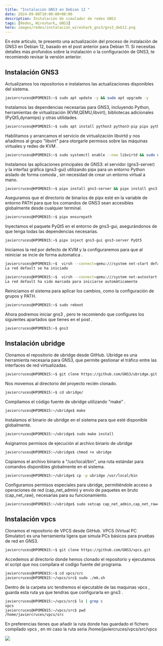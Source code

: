 ```yaml
---
title: "Instalación GNS3 en Debian 12 "
date: 2024-09-08T10:00:00+00:00
description: Instalación de simulador de redes GNS3
tags: [Redes, Wireshark, GNS3]
hero: images/redes/instalacion_wireshark_gns3/gns3_deb12.png
---
```

En este artículo, te presento una actualización del proceso de instalación de GNS3 en Debian 12, basado en el post anterior para Debian 11. Si necesitas detalles más profundos sobre la instalación o la configuración de GNS3, te recomiendo revisar la versión anterior.

## Instalación GNS3
Actualizamos los repositorios e instalamos las actualizaciones disponibles del sistema.

```bash
javiercruces@HPOMEN15:~$ sudo apt update -y && sudo apt upgrade -y 
```

Instalamos las dependencias necesarias para GNS3, incluyendo Python, herramientas de virtualización (KVM,QEMU,libvirt), bibliotecas adicionales (PyQt5,dynamips) y otras utilidades.

```bash
javiercruces@HPOMEN15:~$ sudo apt install python3 python3-pip pipx python3-pyqt5 python3-pyqt5.qtwebsockets python3-pyqt5.qtsvg qemu-kvm qemu-utils libvirt-clients libvirt-daemon-system virtinst dynamips software-properties-common ca-certificates curl gnupg2 bridge-utils virt-manager libvirt-daemon -y
```

Habilitamos y arrancamos el servicio de virtualización libvirtd y nos añadimos al grupo "libvirt" para otorgarle permisos sobre las máquinas virtuales y redes de KVM .

```bash
javiercruces@HPOMEN15:~$ sudo systemctl enable --now libvirtd && sudo usermod -aG libvirt $(whoami)
```

Instalamos las aplicaciones principales de GNS3: el servidor (gns3-server) y la interfaz gráfica (gns3-gui) utilizando pipx para un entorno Python aislado de forma comoda , sin necesidad de crear un entorno virtual a mano.

```bash
javiercruces@HPOMEN15:~$ pipx install gns3-server && pipx install gns3-gui
```

Aseguramos que el directorio de binarios de pipx esté en la variable de entorno PATH para que los comandos de GNS3 sean accesibles globalmente desde cualquier terminal.

```bash
javiercruces@HPOMEN15:~$ pipx ensurepath
```

Inyectamos el paquete PyQt5 en el entorno de gns3-gui, asegurándonos de que tenga todas las dependencias necesarias.

```bash
javiercruces@HPOMEN15:~$ pipx inject gns3-gui gns3-server PyQt5
```

Iniciamos la red por defecto de KVM y la configuraremos para que al reiniciar se incie de forma automatica .
```bash
javiercruces@HPOMEN15:~$  virsh --connect=qemu:///system net-start default
La red default se ha iniciado

javiercruces@HPOMEN15:~$  virsh --connect=qemu:///system net-autostart default
La red default ha sido marcada para iniciarse automáticamente
```

Reiniciamos el sistema para aplicar los cambios, como la configuración de grupos y PATH.

```bash
javiercruces@HPOMEN15:~$ sudo reboot 
```

Ahora podremos iniciar gns3 , pero te recomiendo que configures los siguientes apartados que tienes en el post .

```bash
javiercruces@HPOMEN15:~$ gns3
```

## Instalación ubridge 

Clonamos el repositorio de ubridge desde GitHub. Ubridge es una herramienta necesaria para GNS3, que permite gestionar el tráfico entre las interfaces de red virtualizadas.

```bash
javiercruces@HPOMEN15:~$ git clone https://github.com/GNS3/ubridge.git
```

Nos movemos al directorio del proyecto recién clonado.

```bash
javiercruces@HPOMEN15:~$ cd ubridge/
```

Compilamos el código fuente de ubridge utilizando "make" .

```bash
javiercruces@HPOMEN15:~/ubridge$ make 
```

Instalamos el binario de ubridge en el sistema para que esté disponible globalmente.

```bash
javiercruces@HPOMEN15:~/ubridge$ sudo make install
```

Asignamos permisos de ejecución al archivo binario de ubridge

```bash
javiercruces@HPOMEN15:~/ubridge$ chmod +x ubridge
```
Copiamos el archivo binario a "/usr/local/bin", una ruta estándar para comandos disponibles globalmente en el sistema.

```bash
javiercruces@HPOMEN15:~/ubridge$ cp -p ubridge /usr/local/bin
```
Configuramos permisos especiales para ubridge, permitiéndole acceso a operaciones de red (cap_net_admin) y envío de paquetes en bruto (cap_net_raw), necesarias para su funcionamiento.

```bash
javiercruces@HPOMEN15:~/ubridge$ sudo setcap cap_net_admin,cap_net_raw=ep /usr/local/bin/ubridge
```

## Instalación vpcs

Clonamos el repositorio de VPCS desde GitHub. VPCS (Virtual PC Simulator) es una herramienta ligera que simula PCs básicos para pruebas de red en GNS3.

```bash
javiercruces@HPOMEN15:~$ git clone https://github.com/GNS3/vpcs.git
```

Accedemos al directorio donde hemos clonado el repositorio y ejecutamos el script que nos compilara el codigo fuente del programa.

```bash
javiercruces@HPOMEN15:~$ cd vpcs/src
javiercruces@HPOMEN15:~/vpcs/src$ sudo ./mk.sh
```

Dentro de la carpeta src tendremos el ejecutable de las maquinas vpcs , guarda esta ruta ya que tendras que configurarla en gns3 .

```bash
javiercruces@HPOMEN15:~/vpcs/src$ ls | grep c
vpcs
javiercruces@HPOMEN15:~/vpcs/src$ pwd
/home/javiercruces/vpcs/src
```

En preferencias tienes que añadir la ruta donde has guardado el fichero compilado vpcs , en mi caso la ruta seria /home/javiercruces/vpcs/src/vpcs


![](../img/vpc.png)


<!-- ## GNS3 VM

En mi caso configure VMware Workstation puedes descargarlo desde este [enlace](https://support.broadcom.com/group/ecx/productfiles?subFamily=VMware%20Workstation%20Pro&displayGroup=VMware%20Workstation%20Pro%2017.0%20for%20Linux&release=17.6.1&os=&servicePk=524584&language=EN) . Para ello debes estar registrado en la pagina .

Una vez descaargado los ficheros los comandos para instalarlo son los siguientes .

Le damos permiso de ejecucion al fichero .
```bash 
javiercruces@HPOMEN15:~/Descargas/VMware-Player-17.6.1-24319023.x86_64.bundle$ chmod + VMware-Player-17.6.1-24319023.x86_64.bundle 

```

Ejecutamos con sh el script y esperamos a que se instale .
```bash
javiercruces@HPOMEN15:~/Descargas/VMware-Player-17.6.1-24319023.x86_64.bundle$ sudo sh VMware-Player-17.6.1-24319023.x86_64.bundle
Extracting VMware Installer...done.
Installing VMware Player 17.6.1
    Configuring...
[######################################################################] 100%
Installation was successful.

``` -->


<!-- Errores 

```bash
Could not start Telnet console with command 'xterm -T "PC1" -e "telnet localhost 5001"': [Errno 2] No existe el fichero o el directorio: 'xterm'
javiercruces@HPOMEN15:~$ sudo apt install xterm

``` -->